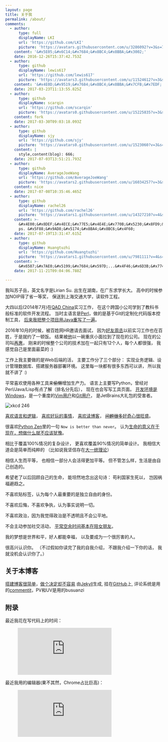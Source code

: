```yaml
---
layout: page
title: 关于我
permalink: /about/
comments:
  - author:
      type: full
      displayName: LKI
      url: 'https://github.com/LKI'
      picture: 'https://avatars.githubusercontent.com/u/3286092?v=3&s=73'
    content: '&#x5E05;&#x6C14;&#x7684;&#x8BC4;&#x8BBA;&#x3002;'
    date: 2016-12-26T15:37:42.753Z
  - author:
      type: github
      displayName: lewis617
      url: 'https://github.com/lewis617'
      picture: 'https://avatars3.githubusercontent.com/u/11524612?v=3&s=73'
    content: '&#x4E0D;&#x9519;&#x7684;&#x8BC4;&#x8BBA;&#x7CFB;&#x7EDF;'
    date: 2017-03-23T11:13:55.825Z
  - author:
      type: github
      displayName: scarqin
      url: 'https://github.com/scarqin'
      picture: 'https://avatars0.githubusercontent.com/u/15225835?v=3&s=73'
    content: fork
    date: 2017-03-30T09:03:18.093Z
  - author:
      type: github
      displayName: sjy
      url: 'https://github.com/sjy'
      picture: 'https://avatars0.githubusercontent.com/u/1523060?v=3&s=73'
    content: |
      style,content(blog): 666;
    date: 2017-07-03T13:51:21.793Z
  - author:
      type: github
      displayName: AverageJoeWang
      url: 'https://github.com/AverageJoeWang'
      picture: 'https://avatars2.githubusercontent.com/u/16034257?v=3&s=73'
    content: nice
    date: 2017-07-08T10:35:46.465Z
  - author:
      type: github
      displayName: rachel26
      url: 'https://github.com/rachel26'
      picture: 'https://avatars1.githubusercontent.com/u/14327210?v=4&s=73'
    content: >-
      &#x4E00;&#x8DEF;&#x4ECE;&#x77E5;&#x4E4E;&#x770B;&#x5230;&#x8FD9;&#x91CC;&#x3002;&#x5F88;&#x559C;&#x6B22;&#x4F60;&#x7684;&#x535A;&#x5BA2;~
      ps. &#x5F88;&#x9AD8;&#x5174;&#x8BA4;&#x8BC6;&#x4F60;
    date: 2017-07-19T13:31:47.615Z
  - author:
      type: github
      displayName: Huangtuzhi
      url: 'https://github.com/Huangtuzhi'
      picture: 'https://avatars1.githubusercontent.com/u/7981111?v=4&s=73'
    content: >-
      &#x6587;&#x7AE0;&#x5199;&#x7684;&#x597D;...&#x4F46;&#x6D3B;&#x7740;&#x4E5F;&#x5F88;&#x597D;
    date: 2017-11-21T09:04:06.788Z

---
```


我叫苏子岳，英文名字是Lirian Su.
出生在湖南，在广东求学长大。
高中的时候参加NOIP得了省一等奖，
保送到上海交通大学，读软件工程。

大四以后(2014年7月)在[QAD China][wiki-QAD]实习工作，
在这个跨国小公司学到了教科书般标准的软件开发流程。
当时主语言是[Perl][perl]，做的是基于Git的定制化代码版本控制工具，
[后来我把整个项目用Java重写了一遍][CVC]。

2016年10月的时候，被百姓网HR邀请去面试，
因为[好友周丞][ldsink]以前实习工作也在百姓，于是就约了一顿饭。
结果被[他][zhoucheng]以一碗重庆小面拉到了现在的公司。
现在的公司叫[再惠][kezaihui]，
刚来的时候整个公司的技术加在一起只有12个人，每个人都很强，
我感觉自己是里面最菜的 :)

工作上我主要做的是Web后端的活，
主要工作分了三个部分：
实现业务逻辑、设计管理数据库、搭建服务器部署环境。
这里每一块都有很多东西可以讲，
所以我就不讲了 :)

平常喜欢使用各种工具来~~偷懒~~增加生产力。
语言上主要写Python，曾经对Perl/Java/Lisp有点了解（排名分先后），
现在也会写写工具页面。
[开发环境是Windows][win-env]，是一个重度的[Vim用户][vim]和[Git用户][git]，
是JetBrains大礼包的受害者。


![xkcd 246][xkcd-246]


[喜欢语言和逻辑][logic]，
[喜欢好玩的事情][play]，
[喜欢读博客][read-blog]，
~~[问题很多][hunter2]~~[好奇心很旺盛][cash-cow]。

很喜欢[Python Zen][python-zen]里的一句
`Now is better than never`。
认为[生命的意义在于现在，想做什么就不应该犹豫][work]。

相比于覆盖100%情况的复杂设计，
更喜欢覆盖90%情况的简单设计。
我相信大道会是简单而纯粹的
（比如说我坚信存在[大一统理论][GUT]）

相信人生而平等，
也相信一部分人会活得更加平等。
但不管怎么样，生活是由自己创造的。

希望老了以后回顾自己的生命，
能坦然地念出这句诗：
苟利国家生死以，
岂因祸福避趋之。

不喜欢贴标签，认为每个人最重要的是独立自由的身份。

不喜欢后悔，不喜欢争执，认为事实说明一切。

不喜欢政治，因为我觉得政治是不透明且不会公平地。

不会主动参加社交活动， 
[平常空余时间基本在陪女朋友][my-gf]。

我的梦想是世界和平，好人都能幸福，
以及要成为一个很厉害的人。

很高兴认识你。
（不过假如你读完了我的自我介绍，
不跟我介绍一下你的话，
我就没机会认识你了。）

## 关于本博客

[搭建博客很简单][build-blog]，[做个决定却不容易][why-blog]
由[Jekyll][jekyll.com]生成, 挂在[GitHub][lki.github.io]上,
评论系统是用的[commentit][commentit]，PV和UV是用的busuanzi


## 附录

最近我花在写代码上的时间：

<figure><embed src="https://wakatime.com/share/@65efbae2-afbf-4a69-8ee5-194f43ef9289/37832e6e-1750-417a-96be-0c54efbe71f9.svg" /></figure>

最近我用的编辑器(果不其然，Chrome占比巨高)：

<figure><embed src="https://wakatime.com/share/@65efbae2-afbf-4a69-8ee5-194f43ef9289/6d5b6087-b30c-4d0a-ae8c-d220f6726ce0.svg" /></figure>

[CVC]: /lazy-coding-thinking
[GUT]: https://en.wikipedia.org/wiki/Grand_Unified_Theory
[build-blog]: /how-this-blog-was-built
[commentit]: /use-commentit
[git]: /philosophy-of-git
[jekyll.com]: http://jekyllrb.com/
[kezaihui]: http://www.kezaihui.com/
[ldsink]: /my-friend-ldsink
[lki.github.io]: https://github.com/LKI/lki.github.io
[logic]: /programmers-logic
[play]: /play-gba-with-danmaku
[my-gf]: /how-to-lose-in-rock-paper-scissors
[cash-cow]: /what-is-cash-cow
[hunter2]: /hunter2-meme
[perl]: https://learnxinyminutes.com/docs/perl/
[python-zen]: https://www.python.org/dev/peps/pep-0020/
[work]: /my-work
[read-blog]: /read-blogs-to-write-blogs
[sudoku]: http://cojs.tk/cogs/problem/problem.php?pid=407
[vim]: /use-vundle-for-dotvim
[why-blog]: /why-im-blogging
[wiki-QAD]: https://en.wikipedia.org/wiki/QAD_Inc
[win-env]: /windows-dev-env
[xkcd-246]: http://imgs.xkcd.com/comics/labyrinth_puzzle.png
[zhoucheng]: https://www.zhihu.com/people/ldsink/activities

